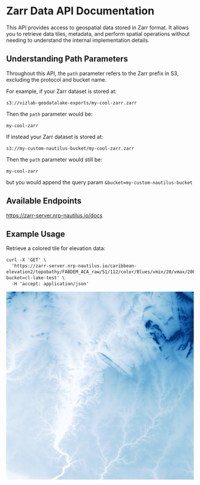 # Zarr Data API Documentation

This API provides access to geospatial data stored in Zarr format. It allows
you to retrieve data tiles, metadata, and perform spatial operations without
needing to understand the internal implementation details.

## Understanding Path Parameters

Throughout this API, the `path` parameter refers to the Zarr prefix in S3,
excluding the protocol and bucket name.

For example, if your Zarr dataset is stored at:
```
s3://vizlab-geodatalake-exports/my-cool-zarr.zarr
```

Then the `path` parameter would be:
```
my-cool-zarr
```

If instead your Zarr dataset is stored at:
```
s3://my-custom-nautilus-bucket/my-cool-zarr.zarr
```

Then the `path` parameter would still be:
```
my-cool-zarr
```

but you would append the query param `&bucket=my-custom-nautilus-bucket`

## Available Endpoints

https://zarr-server.nrp-nautilus.io/docs

## Example Usage

Retrieve a colored tile for elevation data:
```
curl -X 'GET' \
  'https://zarr-server.nrp-nautilus.io/caribbean-elevation2/topobathy/FABDEM_ACA_raw/51/112/color/Blues/vmin/20/vmax/200.png?bucket=cl-lake-test' \
  -H 'accept: application/json'
```

![Example map with shades of blue creating elevation profiles](blue_example.png)
